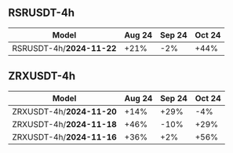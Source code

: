 ## RSRUSDT-4h

| Model                       | Aug 24  | Sep 24  | Oct 24  |
|-----------------------------|---------|---------|---------|
| RSRUSDT-4h/**2024-11-22**   | +21%    | -2%     | +44%    |



## ZRXUSDT-4h

| Model                       | Aug 24  | Sep 24  | Oct 24  |
|-----------------------------|---------|---------|---------|
| ZRXUSDT-4h/**2024-11-20**   | +14%    | +29%    | -4%     |
| ZRXUSDT-4h/**2024-11-18**   | +46%    | -10%    | +29%    |
| ZRXUSDT-4h/**2024-11-16**   | +36%    | +2%     | +56%    |
